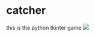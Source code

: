 # catcher
this is the python tkinter game
<img src="https://github.com/padalavinaybhushan/catcher/blob/main/ezgif.com-gif-maker%20(1).gif"/>
